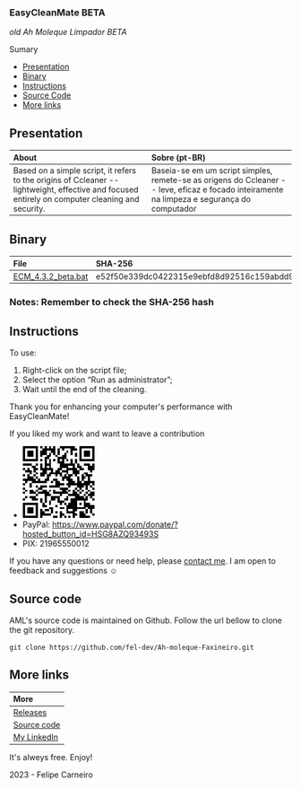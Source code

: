 ### EasyCleanMate BETA

_old Ah Moleque Limpador BETA_

Sumary
 - [Presentation](#presentation)
 - [Binary](#binary)
 - [Instructions](#instructions)
 - [Source Code](#source-code)
 - [More links](#more-links)

## Presentation 

| About|Sobre (pt-BR) |
| :---|:--- |
| Based on a simple script, it refers to the origins of Ccleaner -- lightweight, effective and focused entirely on computer cleaning and security. | Baseia-se em um script simples, remete-se as origens do Ccleaner -- leve, eficaz e focado inteiramente na limpeza e segurança do computador |

## Binary

| File | SHA-256 |
| :-- | :-- |
| [ECM_4.3.2_beta.bat](https://github.com/FelipeeCarneiro/Ah-moleque-Faxineiro/archive/refs/heads/main.zip)  | e52f50e339dc0422315e9ebfd8d92516c159abdd96205e003e78270f7ebed0db |

### Notes: **Remember to check the SHA-256 hash**

## Instructions
To use:

1. Right-click on the script file;
2. Select the option “Run as administrator”;
3. Wait until the end of the cleaning.

Thank you for enhancing your computer's performance with EasyCleanMate!

If you liked my work and want to leave a contribution
- ![QR Code](assets/img/QR%20Code.png)
- PayPal: https://www.paypal.com/donate/?hosted_button_id=HSG8AZQ93493S 
- PIX: 21965550012

If you have any questions or need help, please [contact me](https://fel-dev.github.io/Projetos/#contato). I am open to feedback and suggestions ☺



## Source code
AML's source code is maintained on Github. Follow the url bellow to clone the git repository.

    git clone https://github.com/fel-dev/Ah-moleque-Faxineiro.git

## More links

| More |
| :--- |
| [Releases](https://github.com/fel-dev/EasyCleanMate/releases)|
| [Source code](https://github.com/FelipeeCarneiro/Ah-moleque-Faxineiro)  |
| [My LinkedIn](https://www.linkedin.com/in/felipe-carneiro-dev) |

It's alweys free. Enjoy!

2023 - Felipe Carneiro

